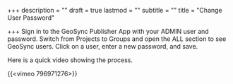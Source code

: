 +++
description = ""
draft = true
lastmod = ""
subtitle = ""
title = "Change User Password"

+++
Sign in to the GeoSync Publisher App with your ADMIN user and password.  Switch from Projects to Groups and open the ALL section to see GeoSync users.  Click on a user, enter a new password, and save.

Here is a quick video showing the process.

{{<vimeo 796971276>}}